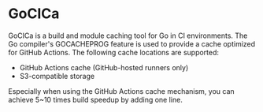# GoCICa

GoCICa is a build and module caching tool for Go in CI environments.
The Go compiler's GOCACHEPROG feature is used to provide a cache optimized for GitHub Actions.
The following cache locations are supported:
- GitHub Actions cache (GitHub-hosted runners only)
- S3-compatible storage

Especially when using the GitHub Actions cache mechanism, you can achieve 5~10 times build speedup by adding one line.
